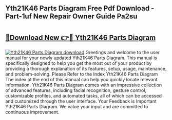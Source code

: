 ## Yth21K46 Parts Diagram Free Pdf Download - Part-1uf New Repair Owner Guide Pa2su

# <h2><a href="http://dfsmhq.blite.top/?on=Yth21K46+Parts+Diagram">🔗Download New 👉🔴 Yth21K46 Parts Diagram</a></h2>

[![Yth21K46 Parts Diagram download](https://i.imgur.com/lujVjoI.png)](http://dfsmhq.blite.top/?on=Yth21K46+Parts+Diagram)
Greetings and welcome to the user manual for your newly updated Yth21K46 Parts Diagram. This manual is specifically designed to help you get the most out of your product by providing a thorough explanation of its features, setup, usage, maintenance, and problem-solving. Please Refer to the Index Yth21K46 Parts Diagram The index at the end of this manual can help you quickly locate relevant information. Yth21K46 Parts Diagram comes with an impressive collection of advanced features, including facial recognition, gesture control, customizable profiles, and automated tasks, all of which can be accessed and customized through the user interface. Your Feedback is Important Yth21K46 Parts Diagram. We value your input and are committed to continuous improvement.
